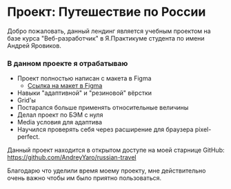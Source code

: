 
# Проект: Путешествие по России

Добро пожаловать, данный лендинг является учебным проектом на базе курса "Веб-разработчик" в Я.Практикуме студента по имени Андрей Яровиков.

### В данном проекте я отрабатываю

- Проект полностью написан с макета в Figma
    * [Ссылка на макет в Figma](https://www.figma.com/file/5S2WSbEFL6awjVWJ0NWL8Q/Sprint-3_-Russia-_-desktop-mobile?node-id=28503%3A0)
- Навыки "адаптивной" и "резиновой" вёрстки
- Grid'ы 
- Постарался больше применять относительные величины
- Делал проект по БЭМ с нуля
- Media условия для адаптива
- Научился проверять себя через расширение для браузера pixel-perfect.

Данный проект находится в открытом доступе на моей старнице GitHub: https://github.com/AndreyYaro/russian-travel


Благодарю что уделили время моему проекту, мне действительно очень важно чтобы им было приятно пользоваться.

